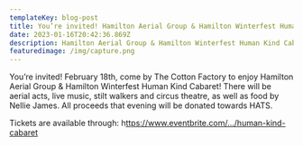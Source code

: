 ```yaml
---
templateKey: blog-post
title: You’re invited! Hamilton Aerial Group & Hamilton Winterfest Human Kind Cabaret!
date: 2023-01-16T20:42:36.869Z
description: Hamilton Aerial Group & Hamilton Winterfest Human Kind Cabaret!
featuredimage: /img/capture.png
---
```

You’re invited! February 18th, come by The Cotton Factory to enjoy Hamilton Aerial Group & Hamilton Winterfest Human Kind Cabaret! There will be aerial acts, live music, stilt walkers and circus theatre, as well as food by Nellie James. All proceeds that evening will be donated towards HATS. 

Tickets are available through: h[ttps://www.eventbrite.com/.../human-kind-cabaret ](https://www.eventbrite.com/e/human-kind-cabaret-in-support-of-hamilton-tiny-shelters-tickets-515259694617?fbclid=IwAR3MD4G2ncnImyFd8veLQwTUv5zV4huVa754e4Tx6KxpgLqbcWE4NW6Fto0)